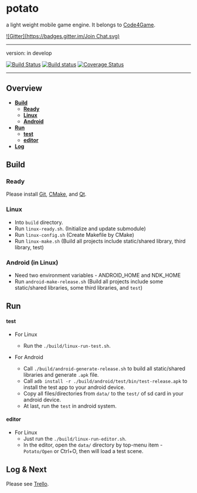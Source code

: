 potato
======

a light weight mobile game engine. It belongs to [Code4Game][].

[![Gitter](https://badges.gitter.im/Join Chat.svg)](https://gitter.im/code4game/potato?utm_source=badge&utm_medium=badge&utm_campaign=pr-badge&utm_content=badge)

----------------------------

version: in develop

[![Build Status](https://travis-ci.org/code4game/potato.svg)](https://travis-ci.org/code4game/potato)
[![Build status](https://ci.appveyor.com/api/projects/status/l563xi5j23vep2wg)](https://ci.appveyor.com/project/alexchicn/potato)
[![Coverage Status](https://coveralls.io/repos/code4game/potato/badge.png?branch=master)](https://coveralls.io/r/code4game/potato?branch=master)


----------------------------


## Overview

* [**Build**](#build)
  * [**Ready**](#ready)
  * [**Linux**](#linux)
  * [**Android**](#android)
* [**Run**](#run)
  * [**test**](#test)
  * [**editor**](#editor)
* [**Log**](#log)


Build
-----

### Ready

Please install [Git][], [CMake][], and [Qt][].


### Linux

* Into `build` directory.
* Run `linux-ready.sh`. (Initialize and update submodule)
* Run `linux-config.sh` (Create Makefile by CMake)
* Run `linux-make.sh` (Build all projects include static/shared library, third library, test)


### Android (in Linux)
* Need two environment variables - ANDROID_HOME and NDK_HOME
* Run `android-make-release.sh` (Build all projects include some static/shared libraries, some third libraries, and `test`)


Run
---

#### test

- For Linux
  * Run the `./build/linux-run-test.sh`.


- For Android
  * Call `./build/android-generate-release.sh` to build all static/shared libraries and generate `.apk` file.
  * Call `adb install -r ./build/android/test/bin/test-release.apk` to install the test app to your android device.
  * Copy all files/directories from `data/` to the `test/` of sd card in your android device.
  * At last, run the `test` in android system.


#### editor

- For Linux
  * Just run the `./build/linux-run-editor.sh`.
  * In the editor, open the `data/` directory by top-menu item - `Potato/Open` or Ctrl+O, then will load a test scene.


Log & Next
---

Please see [Trello][].


[CMake]: http://cmake.org/ "CMake"
[Git]: http://git-scm.com/ "Git"
[Qt]: http://qt-project.org/ "Qt"
[Code4Game]: http://c4g.io/ "Code 4 Game"
[LOG.md]: https://github.com/code4game/potato/blob/master/LOG.md "Log"
[Trello]: https://trello.com/code4game/ "Plan"

